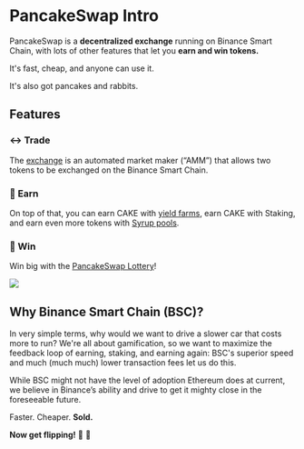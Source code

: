 # PancakeSwap Intro

PancakeSwap is a **decentralized exchange** running on Binance Smart Chain, with lots of other features that let you **earn and win tokens.**

It's fast, cheap, and anyone can use it.

It's also got pancakes and rabbits.

## Features

### ↔️ Trade

The [exchange](products/pancakeswap-exchange/) is an automated market maker \(“AMM”\) that allows two tokens to be exchanged on the Binance Smart Chain.

### 💸 Earn

On top of that, you can earn CAKE with [yield farms](products/yield-farming/farms.md), earn CAKE with Staking, and earn even more tokens with [Syrup pools](products/syrup-pools/syrup-pool.md).

### 🎲 Win

Win big with the [PancakeSwap Lottery](products/lottery/lottery-1.md)!

![](.gitbook/assets/1500x500.jpeg)

## **Why Binance Smart Chain \(BSC\)?**

In very simple terms, why would we want to drive a slower car that costs more to run? We're all about gamification, so we want to maximize the feedback loop of earning, staking, and earning again: BSC's superior speed and much \(much much\) lower transaction fees let us do this.

While BSC might not have the level of adoption Ethereum does at current, we believe in Binance’s ability and drive to get it mighty close in the foreseeable future.

Faster. Cheaper. **Sold.**

**Now get flipping!** 🐰 🥞


